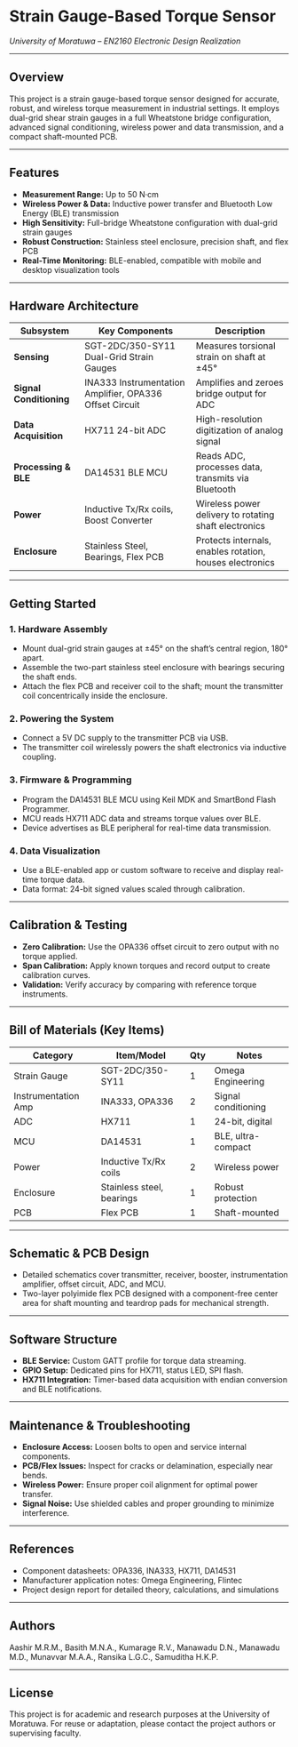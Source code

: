 # Strain Gauge-Based Torque Sensor  
*University of Moratuwa – EN2160 Electronic Design Realization*

---

## Overview  
This project is a strain gauge-based torque sensor designed for accurate, robust, and wireless torque measurement in industrial settings. It employs dual-grid shear strain gauges in a full Wheatstone bridge configuration, advanced signal conditioning, wireless power and data transmission, and a compact shaft-mounted PCB.

---

## Features
- **Measurement Range:** Up to 50 N·cm  
- **Wireless Power & Data:** Inductive power transfer and Bluetooth Low Energy (BLE) transmission  
- **High Sensitivity:** Full-bridge Wheatstone configuration with dual-grid strain gauges  
- **Robust Construction:** Stainless steel enclosure, precision shaft, and flex PCB  
- **Real-Time Monitoring:** BLE-enabled, compatible with mobile and desktop visualization tools  

---

## Hardware Architecture

| Subsystem          | Key Components                    | Description                                        |
|--------------------|---------------------------------|--------------------------------------------------|
| **Sensing**        | SGT-2DC/350-SY11 Dual-Grid Strain Gauges | Measures torsional strain on shaft at ±45°       |
| **Signal Conditioning** | INA333 Instrumentation Amplifier, OPA336 Offset Circuit | Amplifies and zeroes bridge output for ADC        |
| **Data Acquisition**| HX711 24-bit ADC                 | High-resolution digitization of analog signal    |
| **Processing & BLE**| DA14531 BLE MCU                 | Reads ADC, processes data, transmits via Bluetooth |
| **Power**          | Inductive Tx/Rx coils, Boost Converter | Wireless power delivery to rotating shaft electronics |
| **Enclosure**      | Stainless Steel, Bearings, Flex PCB | Protects internals, enables rotation, houses electronics |

---

## Getting Started

### 1. Hardware Assembly  
- Mount dual-grid strain gauges at ±45° on the shaft’s central region, 180° apart.  
- Assemble the two-part stainless steel enclosure with bearings securing the shaft ends.  
- Attach the flex PCB and receiver coil to the shaft; mount the transmitter coil concentrically inside the enclosure.

### 2. Powering the System  
- Connect a 5V DC supply to the transmitter PCB via USB.  
- The transmitter coil wirelessly powers the shaft electronics via inductive coupling.

### 3. Firmware & Programming  
- Program the DA14531 BLE MCU using Keil MDK and SmartBond Flash Programmer.  
- MCU reads HX711 ADC data and streams torque values over BLE.  
- Device advertises as BLE peripheral for real-time data transmission.

### 4. Data Visualization  
- Use a BLE-enabled app or custom software to receive and display real-time torque data.  
- Data format: 24-bit signed values scaled through calibration.

---

## Calibration & Testing

- **Zero Calibration:** Use the OPA336 offset circuit to zero output with no torque applied.  
- **Span Calibration:** Apply known torques and record output to create calibration curves.  
- **Validation:** Verify accuracy by comparing with reference torque instruments.

---

## Bill of Materials (Key Items)

| Category           | Item/Model                   | Qty | Notes                      |
|--------------------|------------------------------|-----|----------------------------|
| Strain Gauge       | SGT-2DC/350-SY11             | 1   | Omega Engineering          |
| Instrumentation Amp | INA333, OPA336               | 2   | Signal conditioning        |
| ADC                | HX711                        | 1   | 24-bit, digital            |
| MCU                | DA14531                      | 1   | BLE, ultra-compact         |
| Power              | Inductive Tx/Rx coils        | 2   | Wireless power             |
| Enclosure          | Stainless steel, bearings    | 1   | Robust protection          |
| PCB                | Flex PCB                     | 1   | Shaft-mounted              |

---

## Schematic & PCB Design  
- Detailed schematics cover transmitter, receiver, booster, instrumentation amplifier, offset circuit, ADC, and MCU.  
- Two-layer polyimide flex PCB designed with a component-free center area for shaft mounting and teardrop pads for mechanical strength.

---

## Software Structure

- **BLE Service:** Custom GATT profile for torque data streaming.  
- **GPIO Setup:** Dedicated pins for HX711, status LED, SPI flash.  
- **HX711 Integration:** Timer-based data acquisition with endian conversion and BLE notifications.

---

## Maintenance & Troubleshooting

- **Enclosure Access:** Loosen bolts to open and service internal components.  
- **PCB/Flex Issues:** Inspect for cracks or delamination, especially near bends.  
- **Wireless Power:** Ensure proper coil alignment for optimal power transfer.  
- **Signal Noise:** Use shielded cables and proper grounding to minimize interference.

---

## References  
- Component datasheets: OPA336, INA333, HX711, DA14531  
- Manufacturer application notes: Omega Engineering, Flintec  
- Project design report for detailed theory, calculations, and simulations  

---

## Authors  
Aashir M.R.M., Basith M.N.A., Kumarage R.V., Manawadu D.N., Manawadu M.D., Munavvar M.A.A., Ransika L.G.C., Samuditha H.K.P.

---

## License  
This project is for academic and research purposes at the University of Moratuwa. For reuse or adaptation, please contact the project authors or supervising faculty.

